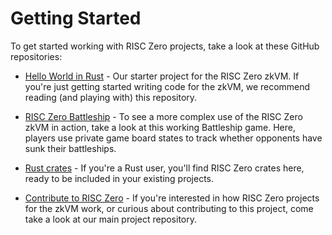 # Getting Started

To get started working with RISC Zero projects, take a look at these GitHub repositories:

* [Hello World in Rust](https://github.com/risc0/risc0-rust-starter) - Our starter project for the RISC Zero zkVM. If you're just getting started writing code for the zkVM, we recommend reading (and playing with) this repository.

* [RISC Zero Battleship](https://github.com/risc0/battleship-example) - To see a more complex use of the RISC Zero zkVM in action, take a look at this working Battleship game. Here, players use private game board states to track whether opponents have sunk their battleships.

* [Rust crates](https://github.com/risc0/risc0#rust-crates) - If you're a Rust user, you'll find RISC Zero crates here, ready to be included in your existing projects.

* [Contribute to RISC Zero](http://www.github.com/risc0/risc0) - If you're interested in how RISC Zero projects for the zkVM work, or curious about contributing to this project, come take a look at our main project repository.
